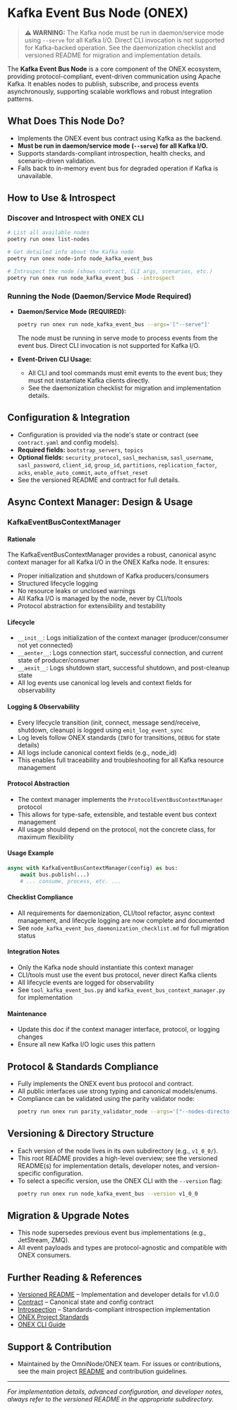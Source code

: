 # Kafka Event Bus Node (ONEX)

> **⚠️ WARNING:**
> The Kafka node must be run in daemon/service mode using `--serve` for all Kafka I/O. Direct CLI invocation is not supported for Kafka-backed operation. See the daemonization checklist and versioned README for migration and implementation details.

The **Kafka Event Bus Node** is a core component of the ONEX ecosystem, providing protocol-compliant, event-driven communication using Apache Kafka. It enables nodes to publish, subscribe, and process events asynchronously, supporting scalable workflows and robust integration patterns.

## What Does This Node Do?
- Implements the ONEX event bus contract using Kafka as the backend.
- **Must be run in daemon/service mode (`--serve`) for all Kafka I/O.**
- Supports standards-compliant introspection, health checks, and scenario-driven validation.
- Falls back to in-memory event bus for degraded operation if Kafka is unavailable.

## How to Use & Introspect

### Discover and Introspect with ONEX CLI
```bash
# List all available nodes
poetry run onex list-nodes

# Get detailed info about the Kafka node
poetry run onex node-info node_kafka_event_bus

# Introspect the node (shows contract, CLI args, scenarios, etc.)
poetry run onex run node_kafka_event_bus --introspect
```

### Running the Node (Daemon/Service Mode Required)
- **Daemon/Service Mode (REQUIRED):**
  ```bash
  poetry run onex run node_kafka_event_bus --args='["--serve"]'
  ```
  The node must be running in serve mode to process events from the event bus. Direct CLI invocation is not supported for Kafka I/O.

- **Event-Driven CLI Usage:**
  - All CLI and tool commands must emit events to the event bus; they must not instantiate Kafka clients directly.
  - See the daemonization checklist for migration and implementation details.

## Configuration & Integration
- Configuration is provided via the node's state or contract (see `contract.yaml` and config models).
- **Required fields:** `bootstrap_servers`, `topics`
- **Optional fields:** `security_protocol`, `sasl_mechanism`, `sasl_username`, `sasl_password`, `client_id`, `group_id`, `partitions`, `replication_factor`, `acks`, `enable_auto_commit`, `auto_offset_reset`
- See the versioned README and contract for full details.

## Async Context Manager: Design & Usage

### KafkaEventBusContextManager

#### Rationale
The KafkaEventBusContextManager provides a robust, canonical async context manager for all Kafka I/O in the ONEX Kafka node. It ensures:
- Proper initialization and shutdown of Kafka producers/consumers
- Structured lifecycle logging
- No resource leaks or unclosed warnings
- All Kafka I/O is managed by the node, never by CLI/tools
- Protocol abstraction for extensibility and testability

#### Lifecycle
- `__init__`: Logs initialization of the context manager (producer/consumer not yet connected)
- `__aenter__`: Logs connection start, successful connection, and current state of producer/consumer
- `__aexit__`: Logs shutdown start, successful shutdown, and post-cleanup state
- All log events use canonical log levels and context fields for observability

#### Logging & Observability
- Every lifecycle transition (init, connect, message send/receive, shutdown, cleanup) is logged using `emit_log_event_sync`
- Log levels follow ONEX standards (`INFO` for transitions, `DEBUG` for state details)
- All logs include canonical context fields (e.g., node_id)
- This enables full traceability and troubleshooting for all Kafka resource management

#### Protocol Abstraction
- The context manager implements the `ProtocolEventBusContextManager` protocol
- This allows for type-safe, extensible, and testable event bus context management
- All usage should depend on the protocol, not the concrete class, for maximum flexibility

#### Usage Example
```python
async with KafkaEventBusContextManager(config) as bus:
    await bus.publish(...)
    # ... consume, process, etc. ...
```

#### Checklist Compliance
- All requirements for daemonization, CLI/tool refactor, async context management, and lifecycle logging are now complete and documented
- See `node_kafka_event_bus_daemonization_checklist.md` for full migration status

#### Integration Notes
- Only the Kafka node should instantiate this context manager
- CLI/tools must use the event bus protocol, never direct Kafka clients
- All lifecycle events are logged for observability
- See `tool_kafka_event_bus.py` and `kafka_event_bus_context_manager.py` for implementation

#### Maintenance
- Update this doc if the context manager interface, protocol, or logging changes
- Ensure all new Kafka I/O logic uses this pattern

## Protocol & Standards Compliance
- Fully implements the ONEX event bus protocol and contract.
- All public interfaces use strong typing and canonical models/enums.
- Compliance can be validated using the parity validator node:
  ```bash
  poetry run onex run parity_validator_node --args='["--nodes-directory", "src/omnibase/nodes/node_kafka_event_bus"]'
  ```

## Versioning & Directory Structure
- Each version of the node lives in its own subdirectory (e.g., `v1_0_0/`).
- This root README provides a high-level overview; see the versioned README(s) for implementation details, developer notes, and version-specific configuration.
- To select a specific version, use the ONEX CLI with the `--version` flag:
  ```bash
  poetry run onex run node_kafka_event_bus --version v1_0_0
  ```

## Migration & Upgrade Notes
- This node supersedes previous event bus implementations (e.g., JetStream, ZMQ).
- All event payloads and types are protocol-agnostic and compatible with ONEX consumers.

## Further Reading & References
- [Versioned README](./v1_0_0/README.md) – Implementation and developer details for v1.0.0
- [Contract](./v1_0_0/contract.yaml) – Canonical state and config contract
- [Introspection](./v1_0_0/introspection.py) – Standards-compliant introspection implementation
- [ONEX Project Standards](../../../docs/standards.md)
- [ONEX CLI Guide](../../../docs/guides/cli/)

## Support & Contribution
- Maintained by the OmniNode/ONEX team. For issues or contributions, see the main project [README](../../../README.md) and contribution guidelines.

---

*For implementation details, advanced configuration, and developer notes, always refer to the versioned README in the appropriate subdirectory.* 